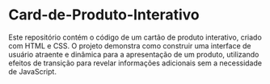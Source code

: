 # Card-de-Produto-Interativo
Este repositório contém o código de um cartão de produto interativo, criado com HTML e CSS. O projeto demonstra como construir uma interface de usuário atraente e dinâmica para a apresentação de um produto, utilizando efeitos de transição para revelar informações adicionais sem a necessidade de JavaScript.
